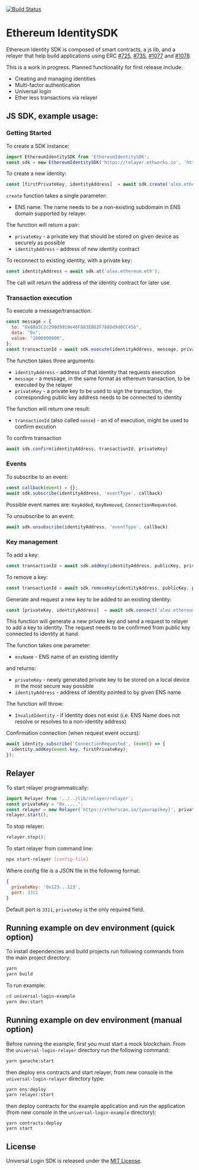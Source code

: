 [![Build Status](https://travis-ci.com/EthWorks/UniversalLoginSDK.svg?branch=master)](https://travis-ci.com/EthWorks/UniversalLoginSDK)

# Ethereum IdentitySDK

Ethereum Identity SDK is composed of smart contracts, a js lib, and a relayer that help build applications using ERC [#725](https://github.com/ethereum/EIPs/blob/master/EIPS/eip-725.md), [#735](https://github.com/ethereum/EIPs/issues/735), [#1077](https://github.com/ethereum/EIPs/pull/1077) and [#1078](https://github.com/ethereum/EIPs/pull/1078).

This is a work in progress. Planned functionality for first release include:
- Creating and managing identities
- Multi-factor authentication
- Universal login
- Ether less transactions via relayer

## JS SDK, example usage:

### Getting Started

To create a SDK instance:
```js
import EthereumIdentitySDK from 'EthereumIdentitySDK';
const sdk = new EthereumIdentitySDK('https://relayer.ethworks.io', 'https://etherscan.io/{yourapikey}');
```

To create a new identity:
```js
const [firstPrivateKey, identityAddress]  = await sdk.create('alex.ethereum.eth');
```
`create` function  takes a single parameter:
* ENS name. The name needs to be a non-existing subdomain in ENS domain supported by relayer.

The function will return a pair:
* `privateKey` - a private key that should be stored on given device as securely as possible
* `identityAddress` - address of new identity contract

To reconnect to existing identity, with a private key:
```js
const identityAddress = await sdk.at('alex.ethereum.eth');
```

The call will return the address of the identity contract for later use.

### Transaction execution

To execute a message/transaction:
```js
const message = {
  to: "0x88a5C2c290d9919e46F883EB62F7b8Dd9d0CC45b",
  data: "0x",
  value: "1000000000",
};
const transactionId = await sdk.execute(identityAddress, message, privateKey);
```

The function takes three arguments:
* `identityAddress` - address of that identity that requests execution
* `message` - a message, in the same format as ethereum transaction, to be executed by the relayer
* `privateKey` - a private key to be used to sign the transaction, the corresponding public key address needs to be connected to identity

The function will return one result:
* `transactionId` (also called `nonce`) - an id of execution, might be used to confirm excution

To confirm transaction
```js
await sdk.confirm(identityAddress, transactionId, privateKey)
```

### Events

To subscribe to an event:
```js
const callback(event) = {};
await sdk.subscribe(identityAddress, 'eventType', callback)
```

Possible event names are: `KeyAdded`, `KeyRemoved`, `ConnectionRequested`.

To unsubscribe to an event:
```js
await sdk.unsubscribe(identityAddress, 'eventType', callback)
```

### Key management
To add a key:
```js
const transactionId = await sdk.addKey(identityAddress, publicKey, privateKey);
```

To remove a key:
```js
const transactionId = await sdk.removeKey(identityAddress, publicKey, privateKey);
```

Generate and request a new key to be added to an existing identity:
```js
const [privateKey, identityAddress]  = await sdk.connect('alex.ethereum.eth');
```
This function will generate a new private key and send a request to relayer to add a key to identity. The request needs to be confirmed from public key connected to identity at hand.

The function takes one parameter:
* `ensName` - ENS name of an existing identity

and returns:
* `privateKey` - newly generated private key to be stored on a local device in the most secure way possible
* `identityAddress` - address of identity pointed to by given ENS name

The function will throw:
* `InvalidIdentity` - if Identity does not exist (i.e. ENS Name does not resolve or resolves to a non-identity address)

Confirmation connection (when request event occurs):
```js
await identity.subscribe('ConnectionRequested', (event) => {
  identity.addKey(event.key, firstPrivateKey);
});
```

## Relayer
To start relayer programmatically:
```js
import Relayer from '../../lib/relayer/relayer';
const privateKey = "0x.....";
const relayer = new Relayer('https://etherscan.io/{yourapikey}', privateKey);
relayer.start();
```

To stop relayer:
```js
relayer.stop();
```

To start relayer from command line:
```sh
npx start-relayer [config-file]
```

Where config file is a JSON file in the following format:
```js
{
  privateKey: '0x123...123',
  port: 3311
}
```

Default port is `3311`, `privateKey` is the only required field.

## Running example on dev environment (quick option)
To install dependencies and build projects run following commands from the main project directory:
```sh
yarn
yarn build
```

To run example:
```sh
cd universal-login-example
yarn dev:start
```

## Running example on dev environment (manual option)

Before running the example, first you must start a mock blockchain. From the `universal-login-relayer` directory run the following command:
```sh
yarn ganache:start
```

then deploy ens contracts and start relayer, from new console in the `universal-login-relayer` directory type:
```sh
yarn ens:deploy
yarn relayer:start
```

then deploy contracts for the example application and run the application (from new console in the `universal-login-example` directory):
```
yarn contracts:deploy
yarn start
```

## License

Universal Login SDK  is released under the [MIT License](https://opensource.org/licenses/MIT).
